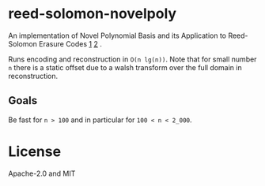 # reed-solomon-novelpoly

An implementation of  Novel Polynomial Basis and its Application to Reed-Solomon Erasure Codes [1] [2] .

Runs encoding and reconstruction in `O(n lg(n))`. Note that for small number `n` there is a static offset due to a walsh transform over the full domain in reconstruction.

## Goals

Be fast for `n > 100` and in particular for `100 < n < 2_000`.

[1]: https://www.citi.sinica.edu.tw/papers/whc/4454-F.pdf
[2]: https://arxiv.org/abs/1404.3458

# License

Apache-2.0 and MIT
